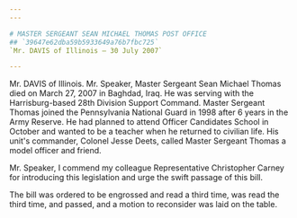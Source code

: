 ```yaml
---
---

# MASTER SERGEANT SEAN MICHAEL THOMAS POST OFFICE
## `39647e62dba59b5933649a76b7fbc725`
`Mr. DAVIS of Illinois — 30 July 2007`

---
```



Mr. DAVIS of Illinois. Mr. Speaker, Master Sergeant Sean Michael 
Thomas died on March 27, 2007 in Baghdad, Iraq. He was serving with the 
Harrisburg-based 28th Division Support Command. Master Sergeant Thomas 
joined the Pennsylvania National Guard in 1998 after 6 years in the 
Army Reserve. He had planned to attend Officer Candidates School in 
October and wanted to be a teacher when he returned to civilian life. 
His unit's commander, Colonel Jesse Deets, called Master Sergeant 
Thomas a model officer and friend.

Mr. Speaker, I commend my colleague Representative Christopher Carney 
for introducing this legislation and urge the swift passage of this 
bill.

The bill was ordered to be engrossed and read a third time, was read 
the third time, and passed, and a motion to reconsider was laid on the 
table.
